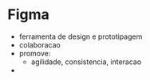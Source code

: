 # Figma

- ferramenta de design e prototipagem
- colaboracao
- promove:
    - agilidade,  consistencia, interacao
- 
